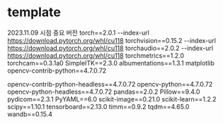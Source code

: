 # template

2023.11.09 시점 중요 버전
torch==2.0.1 --index-url https://download.pytorch.org/whl/cu118
torchvision==0.15.2 --index-url https://download.pytorch.org/whl/cu118
torchaudio==2.0.2 --index-url https://download.pytorch.org/whl/cu118
torchmetrics==1.2.0
torchcam==0.3.1a0
SimpleITK==2.3.0
albumentations==1.3.1
matplotlib
opencv-contrib-python==4.7.0.72

opencv-contrib-python-headless==4.7.0.72
opencv-python==4.7.0.72
opencv-python-headless==4.7.0.72
pandas==2.0.2
Pillow==9.4.0
pydicom==2.3.1
PyYAML==6.0
scikit-image==0.21.0
scikit-learn==1.2.2
scipy==1.10.1
tensorboard==2.13.0
timm==0.9.2
tqdm==4.65.0
wandb==0.15.4